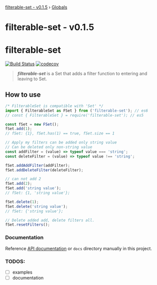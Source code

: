 [filterable-set - v0.1.5](README.md) › [Globals](globals.md)

# filterable-set - v0.1.5

# filterable-set 
[![Build Status](https://travis-ci.org/cshyeon/filterable-set.svg?branch=master)](https://travis-ci.org/cshyeon/filterable-set)
[![codecov](https://codecov.io/gh/cshyeon/filterable-set/branch/master/graph/badge.svg)](https://codecov.io/gh/cshyeon/filterable-set)

> ***filterable-set*** is a Set that adds a filter function to entering and leaving to Set.

## How to use
```javascript
/* FilterableSet is compatible with 'Set' */
import { FilterableSet as FSet } from ('filterable-set'); // es6
// const { FilterableSet } = require('filterable-set'); // es5

const fSet = new FSet();
fSet.add(1);
// fSet: {1}, fSet.has(1) == true, fSet.size == 1

// Apply my filters can be added only string value
// Can be deleted only non-string value
const addFilter = (value) => typeof value === 'string';
const deleteFilter = (value) => typeof value !== 'string';

fSet.addAddFilter(addFilter);
fSet.addDeleteFilter(deleteFilter);

// can not add 2
fSet.add(2);
fSet.add('string value');
// fSet: {1, 'string value'};

fSet.delete(1);
fSet.delete('string value');
// fSet: {'string value'};

// Delete added add, delete filters all.
fSet.resetFilters();
```
### Documentation

Reference [API documentation](https://github.com/cshyeon/filterable-set/blob/master/docs/classes/filterableset.md) or `docs` directory manually in this project.

### TODOS:
- [ ] examples
- [ ] documentation
